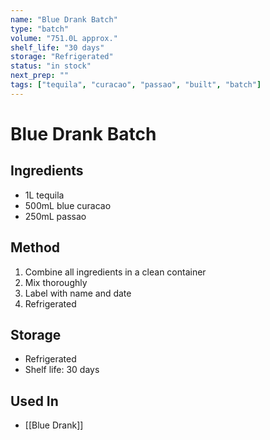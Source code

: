 ```yaml
---
name: "Blue Drank Batch"
type: "batch"
volume: "751.0L approx."
shelf_life: "30 days"
storage: "Refrigerated"
status: "in stock"
next_prep: ""
tags: ["tequila", "curacao", "passao", "built", "batch"]
---
```


# Blue Drank Batch

## Ingredients
- 1L tequila
- 500mL blue curacao
- 250mL passao

## Method
1. Combine all ingredients in a clean container
2. Mix thoroughly
3. Label with name and date
4. Refrigerated

## Storage
- Refrigerated
- Shelf life: 30 days

## Used In
- [[Blue Drank]]
